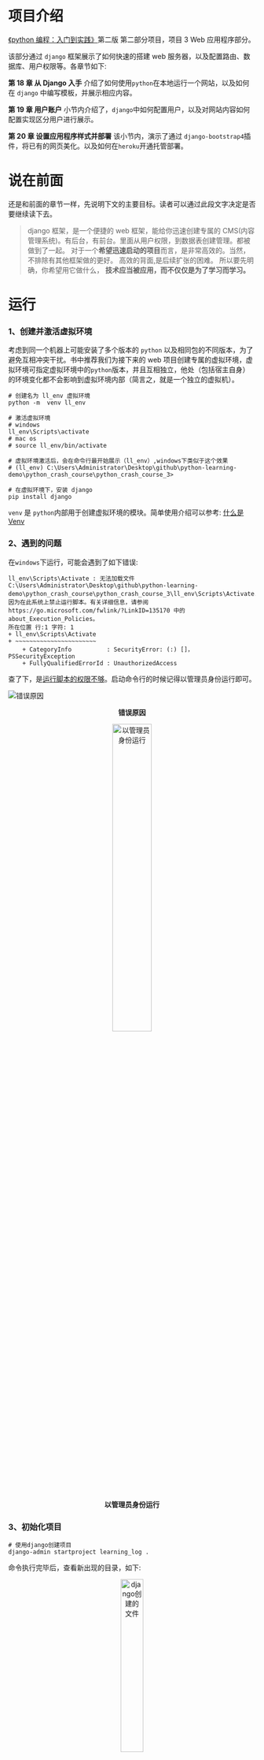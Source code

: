 <!-- @format -->

# 项目介绍

[《python 编程：入门到实践》](https://www.ituring.com.cn/book/2784)第二版 第二部分项目，项目 3 Web 应用程序部分。

该部分通过 `django` 框架展示了如何快速的搭建 web 服务器，以及配置路由、数据库、用户权限等。各章节如下:

**第 18 章 从 Django 入手**
介绍了如何使用`python`在本地运行一个网站，以及如何在 `django` 中编写模板，并展示相应内容。

**第 19 章 用户账户**
小节内介绍了，`django`中如何配置用户，以及对网站内容如何配置实现区分用户进行展示。

**第 20 章 设置应用程序样式并部署**
该小节内，演示了通过 `django-bootstrap4`插件，将已有的网页美化。以及如何在`heroku`开通托管部署。

# 说在前面

还是和前面的章节一样，先说明下文的主要目标。读者可以通过此段文字决定是否要继续读下去。

> django 框架，是一个便捷的 web 框架，能给你迅速创建专属的 CMS(内容管理系统)。有后台，有前台。里面从用户权限，到数据表创建管理。都被做到了一起。
> 对于一个**希望迅速启动的项目**而言，是非常高效的。当然，不排除有其他框架做的更好。
> 高效的背面,是后续扩张的困难。
> 所以要先明确，你希望用它做什么， **技术应当被应用，而不仅仅是为了学习而学习。**

# 运行

### 1、创建并激活虚拟环境

考虑到同一个机器上可能安装了多个版本的 `python` 以及相同包的不同版本，为了避免互相冲突干扰。书中推荐我们为接下来的 web 项目创建专属的虚拟环境，虚拟环境可指定虚拟环境中的`python`版本，并且互相独立，他处（包括宿主自身）的环境变化都不会影响到虚拟环境内部（简言之，就是一个独立的虚拟机）。

```shell
# 创建名为 ll_env 虚拟环境
python -m  venv ll_env

# 激活虚拟环境
# windows
ll_env\Scripts\activate
# mac os
# source ll_env/bin/activate

# 虚拟环境激活后，会在命令行最开始展示（ll_env）,windows下类似于这个效果
# (ll_env) C:\Users\Administrator\Desktop\github\python-learning-demo\python_crash_course\python_crash_course_3>

# 在虚拟环境下，安装 django
pip install django

```

`venv` 是 `python`内部用于创建虚拟环境的模块。简单使用介绍可以参考: [什么是 Venv](https://zhuanlan.zhihu.com/p/285631652)

### 2、遇到的问题

在`windows`下运行，可能会遇到了如下错误:

```text
ll_env\Scripts\Activate : 无法加载文件 C:\Users\Administrator\Desktop\github\python-learning-demo\python_crash_course\python_crash_course_3\ll_env\Scripts\Activate.ps1，因为在此系统上禁止运行脚本。有关详细信息，请参阅 https://go.microsoft.com/fwlink/?LinkID=135170 中的 about_Execution_Policies。
所在位置 行:1 字符: 1
+ ll_env\Scripts\Activate
+ ~~~~~~~~~~~~~~~~~~~~~~~
    + CategoryInfo          : SecurityError: (:) []，PSSecurityException
    + FullyQualifiedErrorId : UnauthorizedAccess
```

查了下，是[运行脚本的权限不够](https://www.sharepointdiary.com/2014/03/fix-for-powershell-script-cannot-be-loaded-because-running-scripts-is-disabled-on-this-system.html)。启动命令行的时候记得以管理员身份运行即可。

![错误原因](./images/root_cause.png)

**<p align='center'>错误原因</p>**

<img src='./images/run_as_administrator.jpg' alt='以管理员身份运行' style='width: 40%; height: auto; text-align: center; margin-left: 30%;' />

**<p align='center'>以管理员身份运行</p>**

### 3、初始化项目

```shell
# 使用django创建项目
django-admin startproject learning_log .
```

命令执行完毕后，查看新出现的目录，如下:

<img src='./images/django_1.png' alt='django创建的文件' style='width: 30%; height: auto; text-align: center; margin-left: 35%;' />

**<p align='center'>django 创建的文件</p>**

| 文件          | 作用                                                                                                                     |
| ------------- | ------------------------------------------------------------------------------------------------------------------------ |
| `settings.py` | 指定 `Django`如何与系统之间交互以及如何管理项目                                                                          |
| `urls.py`     | 告诉 `Django` 应该创建哪些页面来响应浏览器的请求                                                                         |
| `wsgi.py`     | 帮助 `Django` 向浏览器提供它创建的文件，是 web 服务器网关接口（web server gateway interface）的缩写                      |
| `manage.py`   | 控制 `Django` 生成的网站，根据不同的子命令，选择进一步执行的任务（_后续的启动服务器、迁移数据等操作都是通过调用该文件_） |

网站需要数据库存储数据，下面来创建数据库(在本文中是 `sqlite`)

```shell
# migrate 是迁移的意思，但实际上，首次执行migrate 会让django确保数据库和项目当前状态匹配
# 换言之，django 将会新建数据库和其中的表
python manage.py migrate
```

<img src='./images/sqlite_migrate.png' alt='创建数据库' style='width: 60%; height: auto; text-align: center; margin-left: 20%;' />

**<p align='center'>创建数据库</p>**

在使用 `SQLite`的新项目时，首次执行 `migrate`(迁移)命令时，`Django` 会创建新数据库

接下来，使用这条命令启动项目

```shell
python manage.py runserver
```

<img src='./images/runserver.png' alt='启动项目' style='width: 60%; height: auto; text-align: center; margin-left: 20%;' />

**<p align='center'>启动项目</p>**

启动后，打开 `http://127.0.0.1:8000` 可以看到如下页面效果

<img src='./images/site_1.png' alt='网站样式' style='width: 40%; height: auto; text-align: center; margin-left: 30%;' />

**<p align='center'>网站样式</p>**

然后创建我们的应用：学习笔记（ `learning_logs` ），下面将涉及两个概念， 项目（`project`）、 应用（`app`）
在一个项目下，可以安装多个应用。下面展示在学习笔记 （ `learning_log` ） 项目中，创建 `users`、`learning_log` 等多个应用。

| 应用名称     | 作用                              |
| ------------ | --------------------------------- |
| learning_log | 学习笔记网站                      |
| users        | 学习网站用户管理                  |
| bootstrap4   | 网站样式主题 ，控制各个页面的样子 |

```shell
# 创建一个名为learning_logs的应用
python manage.py startapp learning_logs
```

应用目录下的文件大致如下

| 文件        | 作用                                                                      |
| ----------- | ------------------------------------------------------------------------- |
| `admin.py`  | 将注册的数据模型，挂载到应用中                                            |
| `apps.py`   | 定义应用相关配置，本文中没有用到                                          |
| `models.py` | 定义所需要的数据模型                                                      |
| `urls.py`   | 定义应用 leading_logs 下的 URL，返回 `views.py` 中定义的 `view` 对象      |
| `views.py`  | 定义各个路径 URL 对应的视图对象，会将请求参数和其他参数一并传入模板文件中 |

生成的应用需要添加到项目中，打开 `learning_log` 下的 `settings.py` 在其中 `INSTALLED_APPS` 添加上自己应用的名称。

<img src='./images/add_apps.png' alt='将自己的app添加到项目中' style='width: 50%; height: auto; text-align: center; margin-left: 25%;' />

**<p align='center'>将自己的 app 添加到项目中</p>**

添加完应用后，继续为应用添加数据模型，数据模型存储在应用文件夹下的 `models.py`。下面为 `learing_logs` 添加一个叫做 `Topic` 的模型，表示学习笔记中的主题。

<img src='./images/learing_logs_topic.png' alt='Topic模型的定义' style='width: 50%; height: auto; text-align: center; margin-left: 25%;' />

**<p align='center'>Topic 模型的定义</p>**

但上面并不会真正在数据库中创建表格，执行下面的语句继续创建数据表:

```shell
# makemigrations命令让django根据app设置去确定如何修改数据库，并生成对应的python脚本
python manage.py makemigrations learning_logs
# 执行上面生成的python脚本，才能最终完成对数据库的修改
python manage.py migrate
```

`makemigrations` 会生成类似存储进程的文件（ `db.sqlite3` ），内部大概是这样的，可以看到里面有 SQL 语句。

<img src='./images/sqlite_db_proceed.png' alt='存储数据的文件' style='width: 80%; height: auto; text-align: center; margin-left: 10%;' />

**<p align='center'>存储数据的文件</p>**

在 `learning_logs` 应用中执行 `makemigrations` 生成改动，最后再执行 `migrate` 将改动输入到数据库中。创建成功，执行结果如下图:

<img src='./images/sqlite_migrate_1.png' alt='生成修改数据库的存储进程' style='width: 80%; height: auto; text-align: center; margin-left: 10%;' />

**<p align='center'>生成修改数据库的存储进程</p>**

<img src='./images/sqlite_migrate_2.png' alt='应用存储进程修改表' style='width: 80%; height: auto; text-align: center; margin-left: 10%;' />

**<p align='center'>应用存储进程修改表</p>**

后续如果需要对 `Topic` 博客主题进行修改（如扩增字段），都要先在应用（ `learning_logs` ）下的 `models.py` 中修改、新增对应的表。然后依序分别执行 `makemigrations` `migrate` 将改动落实到数据库中。

在学习笔记应用中，我们会创建如下的表（数据模型）：

| 模型名称 | 定义                                       |
| -------- | ------------------------------------------ |
| Topic    | 学习日志博客分类主题，例如国际象棋、攀岩   |
| Entry    | 主题下的实例，比如国际象棋下的学习笔记一篇 |

上面展示了在`django`中如何定义模型和数据表，这是为了后续存储我们的数据。但应用还需要添加用户，对数据进行管理。先创建一个超级用户:

```shell
python manage.py createsuperuser
```

<img src='./images/admin_user.png' alt='创建管理员' style='width: 80%; height: auto; text-align: center; margin-left: 10%;' />

**<p align='center'>创建管理员</p>**

```shell
# 启动服务器
python manage.py runserver
```

打开 [管理后台](http://localhost:8000/admin)，输入用户名和密码登录

<img src='./images/admin_user.png' alt='登录界面' style='width: 80%; height: auto; text-align: center; margin-left: 10%;' />

<p align='center'>登录界面</p>

<img src='./images/backend_1.png' alt='管理后台' style='width: 80%; height: auto; text-align: center; margin-left: 10%;' />

<p align='center'>管理后台</p>

后面书中又在 [models.py](./learning_logs/models.py) 中创建了 `Entry` 类，并进行了数据创建。

```shell
python manage.py makemigrations learning_logs
python manage.py migrate
```

`django`提供了交互式终端，可以用来实时查看数据。

```shell
python manage.py shell
# 进入python shell
>>> from leaning_logs.model import Topic
>>> Topic.objects.all()
# 获取所有主题
<QuerySet [<Topic: Chess>, <Topic: Rock Climbing>]>
>>> topics = Topic.objects.all()
>>> for topic in topics:
>>>     print(topic.id, topic)
# 遍历并输出
1 Chess
2 Rock Climbing
```

使用 `djange` 创建页面，一般有以下三个步骤（顺序无关）

1、定义 `URL`

> 每个 `URL` 都被映射到特定的视图

2、编写视图

> 视图获取并处理页面所需的数据

3、编写模板

> 模板定义页面的整体结构

```shell
python manage.py startapp  users

python manage.py shell
```

```shell
>>> from django.contrib.auth.models import User
>>> User.objects.all()
<QuerySet [<User: ll_admin>, <User: admin>]>
>>> for user in User.objects.all():
...     print(user.username, user.id)
...
ll_admin 1
admin 2
```
